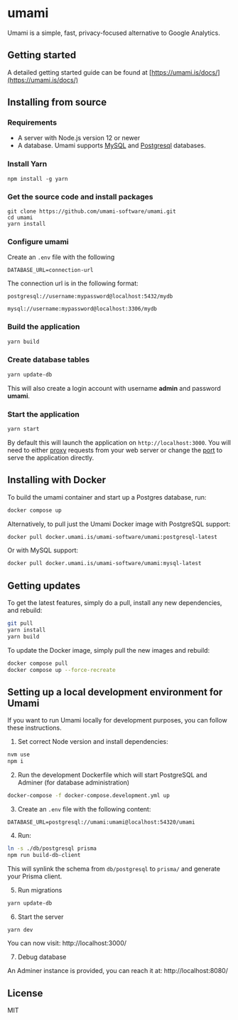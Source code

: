 # umami

Umami is a simple, fast, privacy-focused alternative to Google Analytics.

## Getting started

A detailed getting started guide can be found at [https://umami.is/docs/](https://umami.is/docs/)

## Installing from source

### Requirements

- A server with Node.js version 12 or newer
- A database. Umami supports [MySQL](https://www.mysql.com/) and [Postgresql](https://www.postgresql.org/) databases.

### Install Yarn

```
npm install -g yarn
```

### Get the source code and install packages

```
git clone https://github.com/umami-software/umami.git
cd umami
yarn install
```

### Configure umami

Create an `.env` file with the following

```
DATABASE_URL=connection-url
```

The connection url is in the following format:
```
postgresql://username:mypassword@localhost:5432/mydb

mysql://username:mypassword@localhost:3306/mydb
```

### Build the application

```bash
yarn build
```

### Create database tables

```bash
yarn update-db
```

This will also create a login account with username **admin** and password **umami**.

### Start the application

```bash
yarn start
```

By default this will launch the application on `http://localhost:3000`. You will need to either
[proxy](https://docs.nginx.com/nginx/admin-guide/web-server/reverse-proxy/) requests from your web server
or change the [port](https://nextjs.org/docs/api-reference/cli#production) to serve the application directly.

## Installing with Docker

To build the umami container and start up a Postgres database, run:

```bash
docker compose up
```

Alternatively, to pull just the Umami Docker image with PostgreSQL support:
```bash
docker pull docker.umami.is/umami-software/umami:postgresql-latest
```

Or with MySQL support:
```bash
docker pull docker.umami.is/umami-software/umami:mysql-latest
```

## Getting updates

To get the latest features, simply do a pull, install any new dependencies, and rebuild:

```bash
git pull
yarn install
yarn build
```

To update the Docker image, simply pull the new images and rebuild:

```bash
docker compose pull
docker compose up --force-recreate
```

## Setting up a local development environment for Umami

If you want to run Umami locally for development purposes, you can follow these instructions.

1. Set correct Node version and install dependencies:

```bash
nvm use
npm i
```

2. Run the development Dockerfile which will start PostgreSQL and Adminer (for database administration)

```bash
docker-compose -f docker-compose.development.yml up 
```

3. Create an `.env` file with the following content:

```
DATABASE_URL=postgresql://umami:umami@localhost:54320/umami
```

4. Run:

```bash
ln -s ./db/postgresql prisma
npm run build-db-client
```

This will synlink the schema from `db/postgresql` to `prisma/` and generate your Prisma client.

5. Run migrations

```bash
yarn update-db
```

6. Start the server

```bash
yarn dev
```

You can now visit: http://localhost:3000/

7. Debug database

An Adminer instance is provided, you can reach it at:
http://localhost:8080/

## License

MIT
